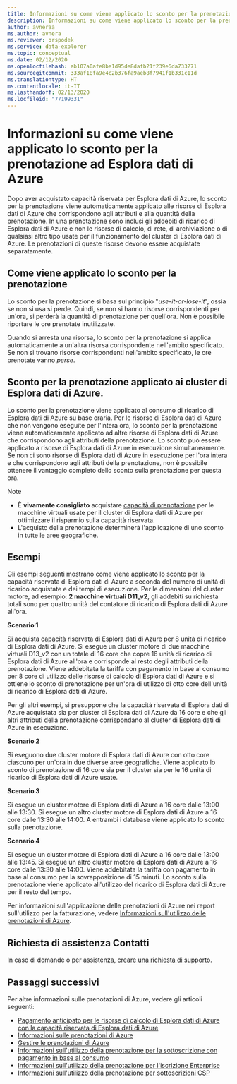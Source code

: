 ```yaml
---
title: Informazioni su come viene applicato lo sconto per la prenotazione ad Esplora dati di Azure
description: Informazioni su come viene applicato lo sconto per la prenotazione al contatore di ricarico di Esplora dati di Azure.
author: avneraa
ms.author: avnera
ms.reviewer: orspodek
ms.service: data-explorer
ms.topic: conceptual
ms.date: 02/12/2020
ms.openlocfilehash: ab107a0afe8be1d95de8dafb21f239e6da733271
ms.sourcegitcommit: 333af18fa9e4c2b376fa9aeb8f7941f1b331c11d
ms.translationtype: HT
ms.contentlocale: it-IT
ms.lasthandoff: 02/13/2020
ms.locfileid: "77199331"
---
```

# <a name="understand-how-the-reservation-discount-is-applied-to-azure-data-explorer"></a>Informazioni su come viene applicato lo sconto per la prenotazione ad Esplora dati di Azure

Dopo aver acquistato capacità riservata per Esplora dati di Azure, lo sconto per la prenotazione viene automaticamente applicato alle risorse di Esplora dati di Azure che corrispondono agli attributi e alla quantità della prenotazione. In una prenotazione sono inclusi gli addebiti di ricarico di Esplora dati di Azure e non le risorse di calcolo, di rete, di archiviazione o di qualsiasi altro tipo usate per il funzionamento del cluster di Esplora dati di Azure. Le prenotazioni di queste risorse devono essere acquistate separatamente.

## <a name="how-reservation-discount-is-applied"></a>Come viene applicato lo sconto per la prenotazione

Lo sconto per la prenotazione si basa sul principio "*use-it-or-lose-it*", ossia se non si usa si perde. Quindi, se non si hanno risorse corrispondenti per un'ora, si perderà la quantità di prenotazione per quell'ora. Non è possibile riportare le ore prenotate inutilizzate.

Quando si arresta una risorsa, lo sconto per la prenotazione si applica automaticamente a un'altra risorsa corrispondente nell'ambito specificato. Se non si trovano risorse corrispondenti nell'ambito specificato, le ore prenotate vanno *perse*.

## <a name="reservation-discount-applied-to-azure-data-explorer-clusters"></a>Sconto per la prenotazione applicato ai cluster di Esplora dati di Azure.

Lo sconto per la prenotazione viene applicato al consumo di ricarico di Esplora dati di Azure su base oraria. Per le risorse di Esplora dati di Azure che non vengono eseguite per l'intera ora, lo sconto per la prenotazione viene automaticamente applicato ad altre risorse di Esplora dati di Azure che corrispondono agli attributi della prenotazione. Lo sconto può essere applicato a risorse di Esplora dati di Azure in esecuzione simultaneamente. Se non ci sono risorse di Esplora dati di Azure in esecuzione per l'ora intera e che corrispondono agli attributi della prenotazione, non è possibile ottenere il vantaggio completo dello sconto sulla prenotazione per questa ora.

> [!NOTE]
> * È **vivamente consigliato** acquistare [capacità di prenotazione](../../virtual-machines/windows/prepay-reserved-vm-instances.md) per le macchine virtuali usate per il cluster di Esplora dati di Azure per ottimizzare il risparmio sulla capacità riservata.
> * L'acquisto della prenotazione determinerà l'applicazione di uno sconto in tutte le aree geografiche.

## <a name="examples"></a>Esempi

Gli esempi seguenti mostrano come viene applicato lo sconto per la capacità riservata di Esplora dati di Azure a seconda del numero di unità di ricarico acquistate e dei tempi di esecuzione.
Per le dimensioni del cluster motore, ad esempio: **2 macchine virtuali D11_v2**, gli addebiti su richiesta totali sono per quattro unità del contatore di ricarico di Esplora dati di Azure all'ora.

**Scenario 1**

Si acquista capacità riservata di Esplora dati di Azure per 8 unità di ricarico di Esplora dati di Azure. Si esegue un cluster motore di due macchine virtuali D13_v2 con un totale di 16 core che copre 16 unità di ricarico di Esplora dati di Azure all'ora e corrisponde al resto degli attributi della prenotazione. Viene addebitata la tariffa con pagamento in base al consumo per 8 core di utilizzo delle risorse di calcolo di Esplora dati di Azure e si ottiene lo sconto di prenotazione per un'ora di utilizzo di otto core dell'unità di ricarico di Esplora dati di Azure.

Per gli altri esempi, si presuppone che la capacità riservata di Esplora dati di Azure acquistata sia per cluster di Esplora dati di Azure da 16 core e che gli altri attributi della prenotazione corrispondano al cluster di Esplora dati di Azure in esecuzione.

**Scenario 2**

Si eseguono due cluster motore di Esplora dati di Azure con otto core ciascuno per un'ora in due diverse aree geografiche. Viene applicato lo sconto di prenotazione di 16 core sia per il cluster sia per le 16 unità di ricarico di Esplora dati di Azure usate.

**Scenario 3**

Si esegue un cluster motore di Esplora dati di Azure a 16 core dalle 13:00 alle 13:30. Si esegue un altro cluster motore di Esplora dati di Azure a 16 core dalle 13:30 alle 14:00. A entrambi i database viene applicato lo sconto sulla prenotazione.

**Scenario 4**

Si esegue un cluster motore di Esplora dati di Azure a 16 core dalle 13:00 alle 13:45. Si esegue un altro cluster motore di Esplora dati di Azure a 16 core dalle 13:30 alle 14:00. Viene addebitata la tariffa con pagamento in base al consumo per la sovrapposizione di 15 minuti. Lo sconto sulla prenotazione viene applicato all'utilizzo del ricarico di Esplora dati di Azure per il resto del tempo.

Per informazioni sull'applicazione delle prenotazioni di Azure nei report sull'utilizzo per la fatturazione, vedere [Informazioni sull'utilizzo delle prenotazioni di Azure](understand-reserved-instance-usage-ea.md).

## <a name="need-help-contact-us"></a>Richiesta di assistenza Contatti

In caso di domande o per assistenza, [creare una richiesta di supporto](https://go.microsoft.com/fwlink/?linkid=2083458).

## <a name="next-steps"></a>Passaggi successivi

Per altre informazioni sulle prenotazioni di Azure, vedere gli articoli seguenti:

* [Pagamento anticipato per le risorse di calcolo di Esplora dati di Azure con la capacità riservata di Esplora dati di Azure](../../data-explorer/pricing-reserved-capacity.md)  
* [Informazioni sulle prenotazioni di Azure](save-compute-costs-reservations.md)  
* [Gestire le prenotazioni di Azure](manage-reserved-vm-instance.md)  
* [Informazioni sull'utilizzo della prenotazione per la sottoscrizione con pagamento in base al consumo](understand-reserved-instance-usage.md)
* [Informazioni sull'utilizzo della prenotazione per l'iscrizione Enterprise](understand-reserved-instance-usage-ea.md)
* [Informazioni sull'utilizzo della prenotazione per sottoscrizioni CSP](https://docs.microsoft.com/partner-center/azure-reservations)

